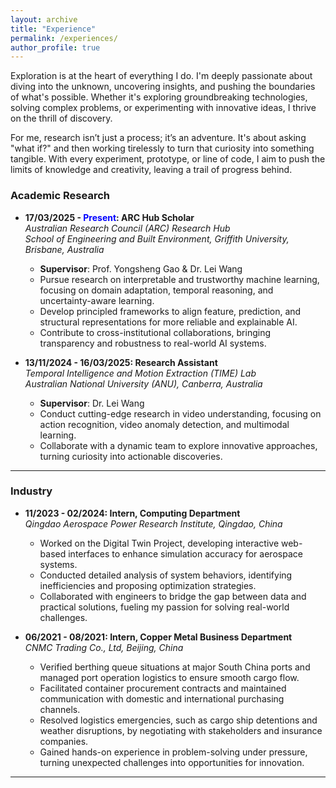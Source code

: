 ```yaml
---
layout: archive
title: "Experience"
permalink: /experiences/
author_profile: true
---
```

<!-- <font color="red"><strong>A*</strong>, accepted, to appear</font> -->
<!-- Research experience
====== -->

<style>
a:link {
  text-decoration: none;
}

a:visited {
  text-decoration: none;
}

a:hover {
  text-decoration: underline;
}

a:active {
  text-decoration: underline;
}
</style>

Exploration is at the heart of everything I do. I'm deeply passionate about diving into the unknown, uncovering insights, and pushing the boundaries of what's possible. Whether it's exploring groundbreaking technologies, solving complex problems, or experimenting with innovative ideas, I thrive on the thrill of discovery.

For me, research isn’t just a process; it’s an adventure. It's about asking "what if?" and then working tirelessly to turn that curiosity into something tangible. With every experiment, prototype, or line of code, I aim to push the limits of knowledge and creativity, leaving a trail of progress behind.

### Academic Research

- **17/03/2025 - <font color="blue">Present</font>: ARC Hub Scholar**  
  *[Australian Research Council (ARC) Research Hub](https://www.griffith.edu.au/griffith-sciences/farming-productivity)*  
  *School of Engineering and Built Environment, Griffith University, Brisbane, Australia*  
  - **Supervisor**: [Prof. Yongsheng Gao](https://experts.griffith.edu.au/19112-yongsheng-gao) & [Dr. Lei Wang](https://leiwangr.github.io/)  
  - Pursue research on interpretable and trustworthy machine learning, focusing on domain adaptation, temporal reasoning, and uncertainty-aware learning.  
  - Develop principled frameworks to align feature, prediction, and structural representations for more reliable and explainable AI.  
  - Contribute to cross-institutional collaborations, bringing transparency and robustness to real-world AI systems.  

- **13/11/2024 - 16/03/2025: Research Assistant**  
  *[Temporal Intelligence and Motion Extraction (TIME) Lab](https://time.anu.edu.au/)*  
  *Australian National University (ANU), Canberra, Australia*  
  - **Supervisor**: [Dr. Lei Wang](https://leiwangr.github.io/)  
  - Conduct cutting-edge research in video understanding, focusing on action recognition, video anomaly detection, and multimodal learning.  
  - Collaborate with a dynamic team to explore innovative approaches, turning curiosity into actionable discoveries.

---

### Industry

- **11/2023 - 02/2024: Intern, Computing Department**  
  *Qingdao Aerospace Power Research Institute, Qingdao, China*  
  - Worked on the Digital Twin Project, developing interactive web-based interfaces to enhance simulation accuracy for aerospace systems.  
  - Conducted detailed analysis of system behaviors, identifying inefficiencies and proposing optimization strategies.  
  - Collaborated with engineers to bridge the gap between data and practical solutions, fueling my passion for solving real-world challenges.

- **06/2021 - 08/2021: Intern, Copper Metal Business Department**  
  *CNMC Trading Co., Ltd, Beijing, China*  
  - Verified berthing queue situations at major South China ports and managed port operation logistics to ensure smooth cargo flow.  
  - Facilitated container procurement contracts and maintained communication with domestic and international purchasing channels.  
  - Resolved logistics emergencies, such as cargo ship detentions and weather disruptions, by negotiating with stakeholders and insurance companies.  
  - Gained hands-on experience in problem-solving under pressure, turning unexpected challenges into opportunities for innovation.

---
